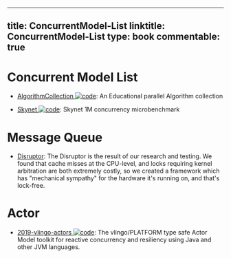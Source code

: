
---
title: ConcurrentModel-List
linktitle: ConcurrentModel-List
type: book
commentable: true
---

# Concurrent Model List

- [AlgorithmCollection ![code](https://martrix-usa.oss-accelerate.aliyuncs.com/logo/code.svg)](https://github.com/s-hironobu/AlgorithmCollection): An Educational parallel Algorithm collection

- [Skynet ![code](https://martrix-usa.oss-accelerate.aliyuncs.com/logo/code.svg)](https://github.com/atemerev/skynet): Skynet 1M concurrency microbenchmark

# Message Queue

- [Disruptor](http://lmax-exchange.github.io/disruptor/): The Disruptor is the result of our research and testing. We found that cache misses at the CPU-level, and locks requiring kernel arbitration are both extremely costly, so we created a framework which has "mechanical sympathy" for the hardware it's running on, and that's lock-free.

# Actor

- [2019-vlingo-actors ![code](https://martrix-usa.oss-accelerate.aliyuncs.com/logo/code.svg)](https://github.com/vlingo/vlingo-actors): The vlingo/PLATFORM type safe Actor Model toolkit for reactive concurrency and resiliency using Java and other JVM languages.

    